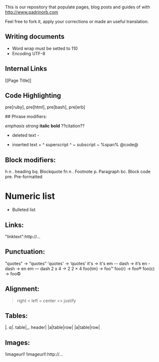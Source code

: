 This is our repository that populate pages, blog posts and guides of with http://www.padrinorb.com

Feel free to fork it, apply your corrections or made an useful translation.

## Writing documents

* Word wrap must be setted to 110
* Encoding UTF-8

## Internal Links

  [[Page Title]]

## Code Highlighting

  pre[ruby], pre[html], pre[bash], pre[erb]

## Phrase modifiers:

  _emphasis_ 
  *strong* 
  __italic__ 
  **bold** 
  ??citation?? 
  - deleted text - 
  + inserted text + 
  ^ superscript ^ 
  ~ subscript ~ 
  %span% 
  @code@ 

## Block modifiers:

  h n . heading 
  bq. Blockquote 
  fn n . Footnote 
  p. Paragraph 
  bc. Block code 
  pre. Pre-formatted 
  # Numeric list 
  * Bulleted list 

## Links:

  "linktext":http://... 

## Punctuation:

  "quotes" → “quotes” 
  'quotes' → ‘quotes’ 
  it's → it's 
  em -- dash → it’s 
  en - dash → en em — dash 
  2 x 4 → 2 2 × 4 
  foo(tm) → foo™ 
  foo(r) → foo® 
  foo(c) → foo© 

## Alignment:

  > right 
  < left 
  = center 
  <> justify 

## Tables:

  |_. a|_. table|_. header| 
  |a|table|row| 
  |a|table|row| 

## Images:

  !imageurl! 
  !imageurl!:http://... 
